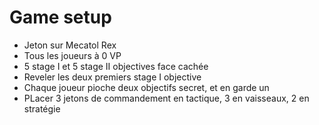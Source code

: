 # Game setup

- Jeton sur Mecatol Rex
- Tous les joueurs à 0 VP
- 5 stage I et 5 stage II objectives face cachée
- Reveler les deux premiers stage I objective
- Chaque joueur pioche deux objectifs secret, et en garde un
- PLacer 3 jetons de commandement en tactique, 3 en vaisseaux, 2 en stratégie
